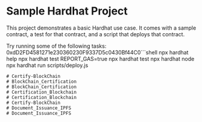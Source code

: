 # Sample Hardhat Project

This project demonstrates a basic Hardhat use case. It comes with a sample contract, a test for that contract, and a script that deploys that contract.

Try running some of the following tasks:
0xdD2FD4581271e230360230F9337D5c0430Bf44C0```shell
npx hardhat help
npx hardhat test
REPORT_GAS=true npx hardhat test
npx hardhat node
npx hardhat run scripts/deploy.js
```
# Certify-BlockChain
# BlockChain_Certification
# BlockChain_Certification
# Certification_Blockchain
# Certification_Blockchain
# Certify-BlockChain
# Document_Issuance_IPFS
# Document_Issuance_IPFS
